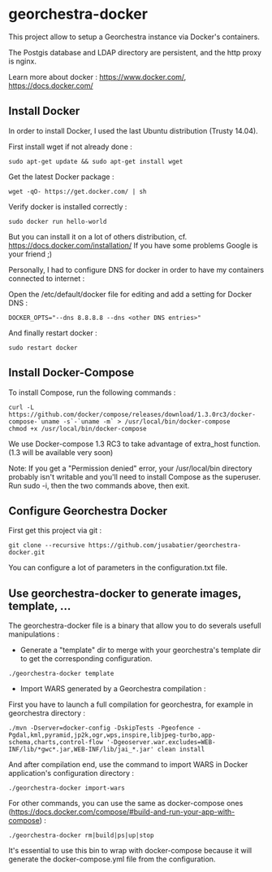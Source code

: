 # georchestra-docker

This project allow to setup a Georchestra instance via Docker's containers.

The Postgis database and LDAP directory are persistent, and the http proxy is nginx.

Learn more about docker : https://www.docker.com/, https://docs.docker.com/

## Install Docker

In order to install Docker, I used the last Ubuntu distribution (Trusty 14.04).

First install wget if not already done :
```
sudo apt-get update && sudo apt-get install wget
```

Get the latest Docker package : 
```
wget -qO- https://get.docker.com/ | sh
```

Verify docker is installed correctly : 
```
sudo docker run hello-world
```

But you can install it on a lot of others distribution, cf. https://docs.docker.com/installation/
If you have some problems Google is your friend ;)

Personally, I had to configure DNS for docker in order to have my containers connected to internet :

Open the /etc/default/docker file for editing and add a setting for Docker DNS :
```
DOCKER_OPTS="--dns 8.8.8.8 --dns <other DNS entries>"
```

And finally restart docker : 
```
sudo restart docker
```

## Install Docker-Compose

To install Compose, run the following commands :
```
curl -L https://github.com/docker/compose/releases/download/1.3.0rc3/docker-compose-`uname -s`-`uname -m` > /usr/local/bin/docker-compose
chmod +x /usr/local/bin/docker-compose
```

We use Docker-compose 1.3 RC3 to take advantage of extra_host function. (1.3 will be available very soon)

Note: If you get a "Permission denied" error, your /usr/local/bin directory probably isn't writable and you'll need to install Compose as the superuser. Run sudo -i, then the two commands above, then exit.

## Configure Georchestra Docker

First get this project via git : 

```
git clone --recursive https://github.com/jusabatier/georchestra-docker.git
```

You can configure a lot of parameters in the configuration.txt file.

## Use georchestra-docker to generate images, template, ...

The georchestra-docker file is a binary that allow you to do severals usefull manipulations : 

- Generate a "template" dir to merge with your georchestra's template dir to get the corresponding configuration.

```
./georchestra-docker template
```

- Import WARS generated by a Georchestra compilation : 

First you have to launch a full compilation for georchestra, for example in georchestra directory :
```
./mvn -Dserver=docker-config -DskipTests -Pgeofence -Pgdal,kml,pyramid,jp2k,ogr,wps,inspire,libjpeg-turbo,app-schema,charts,control-flow '-Dgeoserver.war.excludes=WEB-INF/lib/*gwc*.jar,WEB-INF/lib/jai_*.jar' clean install
```

And after compilation end, use the command to import WARS in Docker application's configuration directory :
```
./georchestra-docker import-wars
```

For other commands, you can use the same as docker-compose ones (https://docs.docker.com/compose/#build-and-run-your-app-with-compose) :

```
./georchestra-docker rm|build|ps|up|stop
```

It's essential to use this bin to wrap with docker-compose because it will generate the docker-compose.yml file from the configuration.
